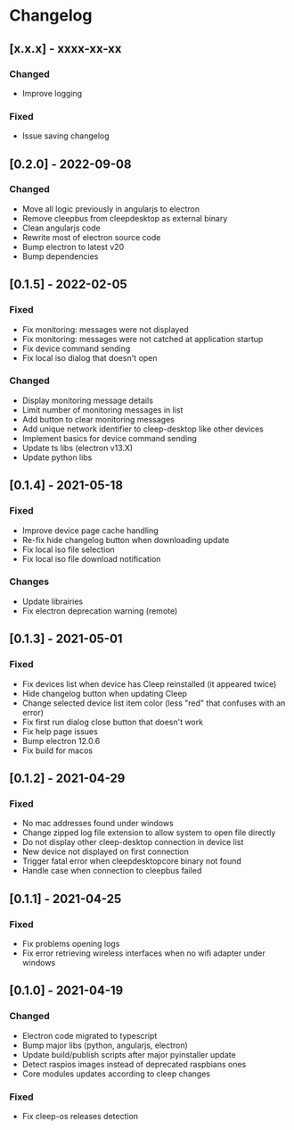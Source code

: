 # Changelog

## [x.x.x] - xxxx-xx-xx

### Changed

- Improve logging

### Fixed

- Issue saving changelog

## [0.2.0] - 2022-09-08

### Changed

- Move all logic previously in angularjs to electron
- Remove cleepbus from cleepdesktop as external binary
- Clean angularjs code
- Rewrite most of electron source code
- Bump electron to latest v20
- Bump dependencies

## [0.1.5] - 2022-02-05

### Fixed

- Fix monitoring: messages were not displayed
- Fix monitoring: messages were not catched at application startup
- Fix device command sending
- Fix local iso dialog that doesn't open

### Changed

- Display monitoring message details
- Limit number of monitoring messages in list
- Add button to clear monitoring messages
- Add unique network identifier to cleep-desktop like other devices
- Implement basics for device command sending
- Update ts libs (electron v13.X)
- Update python libs

## [0.1.4] - 2021-05-18

### Fixed

- Improve device page cache handling
- Re-fix hide changelog button when downloading update
- Fix local iso file selection
- Fix local iso file download notification

### Changes

- Update librairies
- Fix electron deprecation warning (remote)

## [0.1.3] - 2021-05-01

### Fixed

- Fix devices list when device has Cleep reinstalled (it appeared twice)
- Hide changelog button when updating Cleep
- Change selected device list item color (less "red" that confuses with an error)
- Fix first run dialog close button that doesn't work
- Fix help page issues
- Bump electron 12.0.6
- Fix build for macos

## [0.1.2] - 2021-04-29

### Fixed

- No mac addresses found under windows
- Change zipped log file extension to allow system to open file directly
- Do not display other cleep-desktop connection in device list
- New device not displayed on first connection
- Trigger fatal error when cleepdesktopcore binary not found
- Handle case when connection to cleepbus failed

## [0.1.1] - 2021-04-25

### Fixed

- Fix problems opening logs
- Fix error retrieving wireless interfaces when no wifi adapter under windows

## [0.1.0] - 2021-04-19

### Changed

- Electron code migrated to typescript
- Bump major libs (python, angularjs, electron)
- Update build/publish scripts after major pyinstaller update
- Detect raspios images instead of deprecated raspbians ones
- Core modules updates according to cleep changes

### Fixed

- Fix cleep-os releases detection
